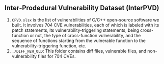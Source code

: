 ## Inter-Prodedural Vulnerability Dataset (InterPVD) ##

1.  `CFVD.xlsx` is the list of vulnerabilities of C/C++ open-source software we built. It involves 704 CVE vulnerabilities, each of which is labeled with its patch statements, its vulnerability-triggering statements, being cross-function or not, the type of cross-function vulnerability, and the sequence of functions starting from the vulnerable function to the vulnerability-triggering function, etc.
2.  `./DIFF_NEW_OLD`: This folder contains diff files, vulnerable files, and non-vulnerability files for 704 CVEs.
